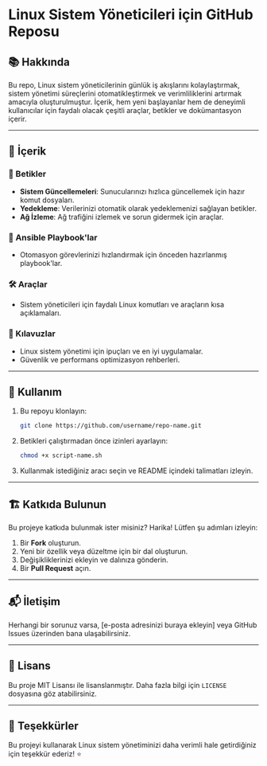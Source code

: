 # Linux Sistem Yöneticileri için GitHub Reposu

## 📚 Hakkında
Bu repo, Linux sistem yöneticilerinin günlük iş akışlarını kolaylaştırmak, sistem yönetimi süreçlerini otomatikleştirmek ve verimliliklerini artırmak amacıyla oluşturulmuştur. İçerik, hem yeni başlayanlar hem de deneyimli kullanıcılar için faydalı olacak çeşitli araçlar, betikler ve dokümantasyon içerir.

---

## 🚀 İçerik

### 🔧 Betikler
- **Sistem Güncellemeleri**: Sunucularınızı hızlıca güncellemek için hazır komut dosyaları.
- **Yedekleme**: Verilerinizi otomatik olarak yedeklemenizi sağlayan betikler.
- **Ağ İzleme**: Ağ trafiğini izlemek ve sorun gidermek için araçlar.

### 📂 Ansible Playbook'lar
- Otomasyon görevlerinizi hızlandırmak için önceden hazırlanmış playbook'lar.

### 🛠️ Araçlar
- Sistem yöneticileri için faydalı Linux komutları ve araçların kısa açıklamaları.

### 📖 Kılavuzlar
- Linux sistem yönetimi için ipuçları ve en iyi uygulamalar.
- Güvenlik ve performans optimizasyon rehberleri.

---

## 📜 Kullanım
1. Bu repoyu klonlayın:
   ```bash
   git clone https://github.com/username/repo-name.git
   ```
2. Betikleri çalıştırmadan önce izinleri ayarlayın:
   ```bash
   chmod +x script-name.sh
   ```
3. Kullanmak istediğiniz aracı seçin ve README içindeki talimatları izleyin.

---

## 🏗️ Katkıda Bulunun
Bu projeye katkıda bulunmak ister misiniz? Harika! Lütfen şu adımları izleyin:
1. Bir **Fork** oluşturun.
2. Yeni bir özellik veya düzeltme için bir dal oluşturun.
3. Değişikliklerinizi ekleyin ve dalınıza gönderin.
4. Bir **Pull Request** açın.

---

## 📬 İletişim
Herhangi bir sorunuz varsa, [e-posta adresinizi buraya ekleyin] veya GitHub Issues üzerinden bana ulaşabilirsiniz.

---

## 📜 Lisans
Bu proje MIT Lisansı ile lisanslanmıştır. Daha fazla bilgi için `LICENSE` dosyasına göz atabilirsiniz.

---

## 🌟 Teşekkürler
Bu projeyi kullanarak Linux sistem yönetiminizi daha verimli hale getirdiğiniz için teşekkür ederiz! ⭐
